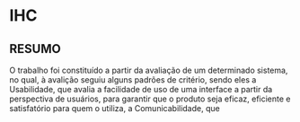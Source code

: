 # IHC
## RESUMO
O trabalho foi constituído a partir da avaliação de um determinado sistema, no qual, à avalição seguiu alguns padrões de critério, sendo eles a Usabilidade, que avalia a facilidade de uso de uma interface a partir da perspectiva de usuários, para garantir que o produto seja eficaz, eficiente e satisfatório para quem o utiliza, a Comunicabilidade, que 
